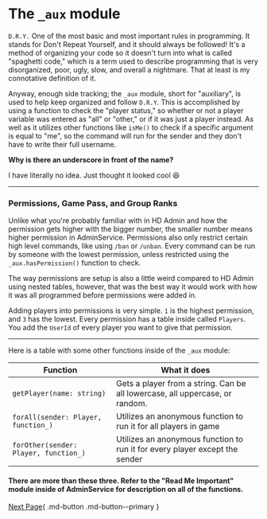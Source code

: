 # The `_aux` module

`D.R.Y.` One of the most basic and most important rules in programming. It stands for Don't Repeat Yourself, and it should always be followed! It's a method of organizing your code so it doesn't turn into what is called "spaghetti code," which is a term used to describe programming that is very disorganized, poor, ugly, slow, and overall a nightmare. That at least is my connotative definition of it.

Anyway, enough side tracking; the `_aux` module, short for "auxiliary", is used to help keep organized and follow `D.R.Y`. This is accomplished by using a function to check the "player status," so whether or not a player variable was entered as "all" or "other," or if it was just a player instead. As well as it utilizes other functions like `isMe()` to check if a specific argument is equal to "me", so the command will run for the sender and they don't have to write their full username.


**Why is there an underscore in front of the name?**

I have literally no idea. Just thought it looked cool :laughing:

---

### Permissions, Game Pass, and Group Ranks

Unlike what you're probably familiar with in HD Admin and how the permission gets higher with the bigger number, the smaller number means higher permission in AdminService.
Permissions also only restrict certain high level commands, like using `/ban` or `/unban`. Every command can be run by someone with the lowest permission, unless restricted using the `_aux.hasPermission()` function to check.

The way permissions are setup is also a little weird compared to HD Admin using nested tables, however, that was the best way it would work with how it was all programmed before permissions were added in.

Adding players into permissions is very simple. `1` is the highest permission, and `3` has the lowest. Every permission has a table inside called `Players`. You add the `UserId` of every player you want to give that permission.

---

Here is a table with some other functions inside of the `_aux` module: 

| Function                              | What it does                                                                  |
| -----------                           | ------------------------------------                                          |
| `getPlayer(name: string)`             | Gets a player from a string. Can be all lowercase, all uppercase, or random.  |
| `forAll(sender: Player, function_)`   | Utilizes an anonymous function to run it for all players in game              |
| `forOther(sender: Player, function_)` | Utilizes an anonymous function to run it for every player except the sender   |

#### There are more than these three. Refer to the "Read Me Important" module inside of AdminService for description on all of the functions.

[Next Page](https://amorafolf.github.io/AdminService/basics/adding_commands/){ .md-button .md-button--primary }